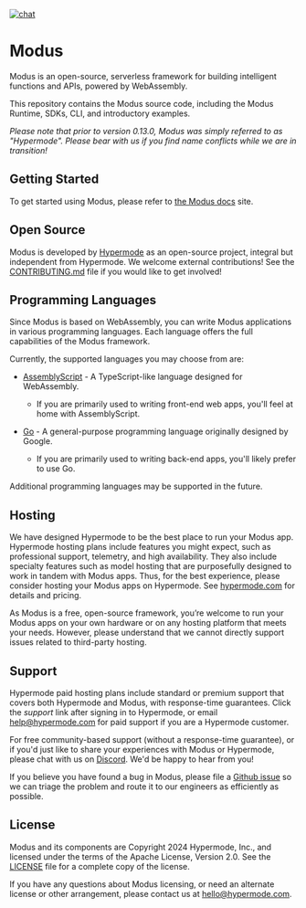 <!-- markdownlint-disable first-line-heading -->
[![chat](https://img.shields.io/discord/1267579648657850441)](https://discord.gg/NJQ4bJpffF)

# Modus

Modus is an open-source, serverless framework for building intelligent functions and APIs, powered by WebAssembly.

This repository contains the Modus source code, including the Modus Runtime, SDKs, CLI, and introductory examples.

_Please note that prior to version 0.13.0, Modus was simply referred to as "Hypermode".  Please bear with us if you find name conflicts while we are in transition!_

## Getting Started

To get started using Modus, please refer to [the Modus docs](https://docs.hypermode.com/modus) site.

## Open Source

Modus is developed by [Hypermode](https://hypermode.com/) as an open-source project, integral but independent from Hypermode.
We welcome external contributions!  See the [CONTRIBUTING.md](./CONTRIBUTING.md) file if you would like to get involved!

## Programming Languages

Since Modus is based on WebAssembly, you can write Modus applications in various programming languages.
Each language offers the full capabilities of the Modus framework.

Currently, the supported languages you may choose from are:

- [AssemblyScript](https://www.assemblyscript.org/) - A TypeScript-like language designed for WebAssembly.
  - If you are primarily used to writing front-end web apps, you'll feel at home with AssemblyScript.

- [Go](https://go.dev/) - A general-purpose programming language originally designed by Google.
  - If you are primarily used to writing back-end apps, you'll likely prefer to use Go.

Additional programming languages may be supported in the future.

## Hosting

We have designed Hypermode to be the best place to run your Modus app.
Hypermode hosting plans include features you might expect, such as professional support, telemetry, and high availability.
They also include specialty features such as model hosting that are purposefully designed to work in tandem with Modus apps.
Thus, for the best experience, please consider hosting your Modus apps on Hypermode.
See [hypermode.com](https://hypermode.com/) for details and pricing.

As Modus is a free, open-source framework, you’re welcome to run your Modus apps on your own hardware or on any
hosting platform that meets your needs.  However, please understand that we cannot directly support issues related
to third-party hosting.

## Support

Hypermode paid hosting plans include standard or premium support that covers both Hypermode and Modus, with response-time guarantees.
Click the _support_ link after signing in to Hypermode, or email help@hypermode.com for paid support if you are a Hypermode customer.

For free community-based support (without a response-time guarantee), or if you'd just like to share your experiences with
Modus or Hypermode, please chat with us on [Discord](https://discord.com/channels/1267579648657850441/1292948253796466730).
We'd be happy to hear from you!

If you believe you have found a bug in Modus, please file a [Github issue](https://github.com/hypermodeinc/modus/issues)
so we can triage the problem and route it to our engineers as efficiently as possible.

## License

Modus and its components are Copyright 2024 Hypermode, Inc., and licensed under the terms of the Apache License, Version 2.0.
See the [LICENSE](./LICENSE) file for a complete copy of the license.

If you have any questions about Modus licensing, or need an alternate license or other arrangement, please contact us at hello@hypermode.com.
